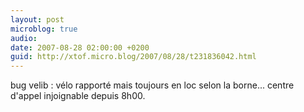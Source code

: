 ```yaml
---
layout: post
microblog: true
audio: 
date: 2007-08-28 02:00:00 +0200
guid: http://xtof.micro.blog/2007/08/28/t231836042.html
---
```

bug velib :  vélo rapporté mais toujours en loc selon la borne... centre d'appel injoignable depuis 8h00.
